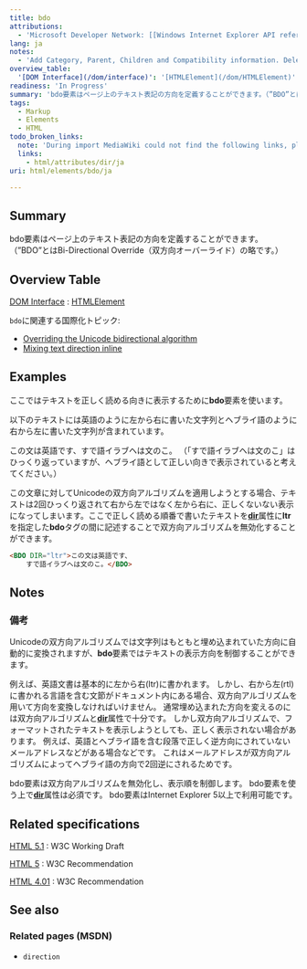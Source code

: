 ```yaml
---
title: bdo
attributions:
  - 'Microsoft Developer Network: [[Windows Internet Explorer API reference](http://msdn.microsoft.com/en-us/library/ie/hh828809%28v=vs.85%29.aspx) Article]'
lang: ja
notes:
  - 'Add Category, Parent, Children and Compatibility information. Delete HTML information sub section.'
overview_table:
  '[DOM Interface](/dom/interface)': '[HTMLElement](/dom/HTMLElement)'
readiness: 'In Progress'
summary: 'bdo要素はページ上のテキスト表記の方向を定義することができます。（”BDO”とはBi-Directional Override（双方向オーバーライド）の略です。）'
tags:
  - Markup
  - Elements
  - HTML
todo_broken_links:
  note: 'During import MediaWiki could not find the following links, please fix and adjust this list.'
  links:
    - html/attributes/dir/ja
uri: html/elements/bdo/ja

---
```

## <span>Summary</span>

bdo要素はページ上のテキスト表記の方向を定義することができます。（”BDO”とはBi-Directional Override（双方向オーバーライド）の略です。）

## <span>Overview Table</span>

[DOM Interface](/dom/interface)
:   [HTMLElement](/dom/HTMLElement)

`bdo`に関連する国際化トピック:

-   [Overriding the Unicode bidirectional algorithm](http://www.w3.org/International/techniques/authoring-html#bdo)
-   [Mixing text direction inline](http://www.w3.org/International/techniques/authoring-html#inline)

## <span>Examples</span>

ここではテキストを正しく読める向きに表示するために**bdo**要素を使います。

以下のテキストには英語のように左から右に書いた文字列とヘブライ語のように右から左に書いた文字列が含まれています。

この文は英語です、すで語イラブヘは文のこ。 （「すで語イラブヘは文のこ」はひっくり返っていますが、ヘブライ語として正しい向きで表示されていると考えてください。）

この文章に対してUnicodeの双方向アルゴリズムを適用しようとする場合、テキストは2回ひっくり返されて右から左ではなく左から右に、正しくないない表示になってしまいます。ここで正しく読める順番で書いたテキストを[**dir**](/w/index.php?title=html/attributes/dir/ja&action=edit&redlink=1)属性に**ltr**を指定した**bdo**タグの間に記述することで双方向アルゴリズムを無効化することができます。

``` html
<BDO DIR="ltr">この文は英語です、
    すで語イラブヘは文のこ。</BDO>
```

## <span>Notes</span>

### <span>備考</span>

Unicodeの双方向アルゴリズムでは文字列はもともと埋め込まれていた方向に自動的に変換されますが、**bdo**要素ではテキストの表示方向を制御することができます。

例えば、英語文書は基本的に左から右(ltr)に書かれます。 しかし、右から左(rtl)に書かれる言語を含む文節がドキュメント内にある場合、双方向アルゴリズムを用いて方向を変換しなければいけません。 通常埋め込まれた方向を変えるのには双方向アルゴリズムと[**dir**](/html/attributes/dir)属性で十分です。 しかし双方向アルゴリズムで、フォーマットされたテキストを表示しようとしても、正しく表示されない場合があります。 例えば、英語とヘブライ語を含む段落で正しく逆方向にされていないメールアドレスなどがある場合などです。 これはメールアドレスが双方向アルゴリズムによってヘブライ語の方向で2回逆にされるためです。

bdo要素は双方向アルゴリズムを無効化し、表示順を制御します。 bdo要素を使う上で[**dir**](/html/attributes/dir)属性は必須です。 bdo要素はInternet Explorer 5以上で利用可能です。

## <span>Related specifications</span>

[HTML 5.1](http://www.w3.org/TR/html51/text-level-semantics.html#the-bdo-element)
:   W3C Working Draft

[HTML 5](http://www.w3.org/TR/html5/text-level-semantics.html#the-bdo-element)
:   W3C Recommendation

[HTML 4.01](http://www.w3.org/TR/html401/struct/dirlang.html#edef-BDO)
:   W3C Recommendation

## <span>See also</span>

### <span>Related pages (MSDN)</span>

-   `direction`
